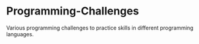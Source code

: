 # Programming-Challenges
Various programming challenges to practice skills in different programming languages.
